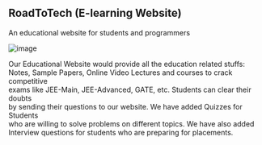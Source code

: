 ## RoadToTech (E-learning Website)
An educational website for students and programmers  

![image](https://github.com/RLN25/RoadToTech-E-Learning-Website/assets/95609283/3cc0e4da-f553-4e34-a377-50fbcc6c8279)




Our Educational Website would provide all the education related stuffs:  
Notes, Sample Papers, Online Video Lectures and courses to crack competitive  
exams like JEE-Main, JEE-Advanced, GATE, etc. Students can clear their doubts  
by sending their questions to our website. We have added Quizzes for Students  
who are willing to solve problems on different topics. We have also added  
Interview questions for students who are preparing for placements.  
  

   



